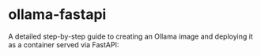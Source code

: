 # ollama-fastapi
A detailed step-by-step guide to creating an Ollama image and deploying it as a container served via FastAPI:
